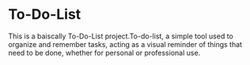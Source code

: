 # To-Do-List
 This is a baiscally To-Do-List project.To-do-list, a simple tool used to organize and remember tasks, acting as a visual reminder of things that need to be done, whether for personal or professional use. 
